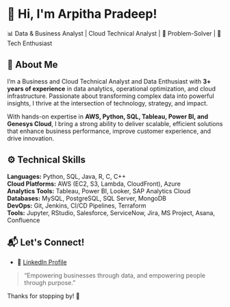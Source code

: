 # 👋 Hi, I'm Arpitha Pradeep!
📊 Data & Business Analyst | Cloud Technical Analyst | 🧠 Problem-Solver | 🚀 Tech Enthusiast  
## 🌟 About Me 

I’m a Business and Cloud Technical Analyst and Data Enthusiast with **3+ years of experience** in data analytics, operational optimization, and cloud infrastructure. Passionate about transforming complex data into powerful insights, I thrive at the intersection of technology, strategy, and impact.

With hands-on expertise in **AWS, Python, SQL, Tableau, Power BI, and Genesys Cloud**, I bring a strong ability to deliver scalable, efficient solutions that enhance business performance, improve customer experience, and drive innovation.

## ⚙️ Technical Skills

**Languages:** Python, SQL, Java, R, C, C++  
**Cloud Platforms:** AWS (EC2, S3, Lambda, CloudFront), Azure  
**Analytics Tools:** Tableau, Power BI, Looker, SAP Analytics Cloud  
**Databases:** MySQL, PostgreSQL, SQL Server, MongoDB  
**DevOps:** Git, Jenkins, CI/CD Pipelines, Terraform  
**Tools:** Jupyter, RStudio, Salesforce, ServiceNow, Jira, MS Project, Asana, Confluence

## 📬 Let's Connect!

- 💼 [LinkedIn Profile](https://www.linkedin.com/in/arpithapradeep)  


> “Empowering businesses through data, and empowering people through purpose.”

Thanks for stopping by! 🌟
